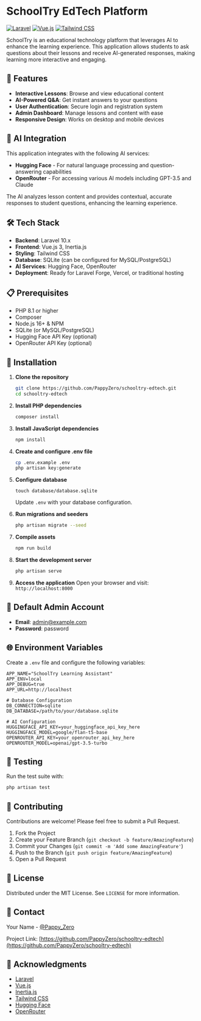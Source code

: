 # SchoolTry EdTech Platform

[![Laravel](https://img.shields.io/badge/Laravel-FF2D20?style=for-the-badge&logo=laravel&logoColor=white)](https://laravel.com)
[![Vue.js](https://img.shields.io/badge/Vue.js-35495E?style=for-the-badge&logo=vue.js&logoColor=4FC08D)](https://vuejs.org/)
[![Tailwind CSS](https://img.shields.io/badge/Tailwind_CSS-38B2AC?style=for-the-badge&logo=tailwind-css&logoColor=white)](https://tailwindcss.com/)

SchoolTry is an educational technology platform that leverages AI to enhance the learning experience. This application allows students to ask questions about their lessons and receive AI-generated responses, making learning more interactive and engaging.

## 🚀 Features

- **Interactive Lessons**: Browse and view educational content
- **AI-Powered Q&A**: Get instant answers to your questions
- **User Authentication**: Secure login and registration system
- **Admin Dashboard**: Manage lessons and content with ease
- **Responsive Design**: Works on desktop and mobile devices

## 🤖 AI Integration

This application integrates with the following AI services:

- **Hugging Face** - For natural language processing and question-answering capabilities
- **OpenRouter** - For accessing various AI models including GPT-3.5 and Claude

The AI analyzes lesson content and provides contextual, accurate responses to student questions, enhancing the learning experience.

## 🛠️ Tech Stack

- **Backend**: Laravel 10.x
- **Frontend**: Vue.js 3, Inertia.js
- **Styling**: Tailwind CSS
- **Database**: SQLite (can be configured for MySQL/PostgreSQL)
- **AI Services**: Hugging Face, OpenRouter
- **Deployment**: Ready for Laravel Forge, Vercel, or traditional hosting

## 📋 Prerequisites

- PHP 8.1 or higher
- Composer
- Node.js 16+ & NPM
- SQLite (or MySQL/PostgreSQL)
- Hugging Face API Key (optional)
- OpenRouter API Key (optional)

## 🚀 Installation

1. **Clone the repository**
   ```bash
   git clone https://github.com/PappyZero/schooltry-edtech.git
   cd schooltry-edtech
   ```

2. **Install PHP dependencies**
   ```bash
   composer install
   ```

3. **Install JavaScript dependencies**
   ```bash
   npm install
   ```

4. **Create and configure .env file**
   ```bash
   cp .env.example .env
   php artisan key:generate
   ```

5. **Configure database**
   ```sqlite
   touch database/database.sqlite
   ```
   Update `.env` with your database configuration.

6. **Run migrations and seeders**
   ```bash
   php artisan migrate --seed
   ```

7. **Compile assets**
   ```bash
   npm run build
   ```

8. **Start the development server**
   ```bash
   php artisan serve
   ```

9. **Access the application**
   Open your browser and visit: `http://localhost:8000`

## 🔐 Default Admin Account

- **Email**: admin@example.com
- **Password**: password

## 🌐 Environment Variables

Create a `.env` file and configure the following variables:

```env
APP_NAME="SchoolTry Learning Assistant"
APP_ENV=local
APP_DEBUG=true
APP_URL=http://localhost

# Database Configuration
DB_CONNECTION=sqlite
DB_DATABASE=/path/to/your/database.sqlite

# AI Configuration
HUGGINGFACE_API_KEY=your_huggingface_api_key_here
HUGGINGFACE_MODEL=google/flan-t5-base
OPENROUTER_API_KEY=your_openrouter_api_key_here
OPENROUTER_MODEL=openai/gpt-3.5-turbo
```

## 🧪 Testing

Run the test suite with:

```bash
php artisan test
```

## 🤝 Contributing

Contributions are welcome! Please feel free to submit a Pull Request.

1. Fork the Project
2. Create your Feature Branch (`git checkout -b feature/AmazingFeature`)
3. Commit your Changes (`git commit -m 'Add some AmazingFeature'`)
4. Push to the Branch (`git push origin feature/AmazingFeature`)
5. Open a Pull Request

## 📄 License

Distributed under the MIT License. See `LICENSE` for more information.

## 📧 Contact

Your Name - [@Pappy_Zero](https://x.com/Pappy_Zero)

Project Link: [https://github.com/PappyZero/schooltry-edtech](https://github.com/PappyZero/schooltry-edtech)

## 🙏 Acknowledgments

- [Laravel](https://laravel.com)
- [Vue.js](https://vuejs.org/)
- [Inertia.js](https://inertiajs.com/)
- [Tailwind CSS](https://tailwindcss.com/)
- [Hugging Face](https://huggingface.co/)
- [OpenRouter](https://openrouter.ai/)
